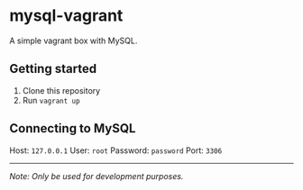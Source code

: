 # mysql-vagrant
A simple vagrant box with MySQL.

## Getting started
1. Clone this repository
2. Run `vagrant up`

## Connecting to MySQL
Host: `127.0.0.1`
User: `root`
Password: `password`
Port: `3306`

---
_Note: Only be used for development purposes._



